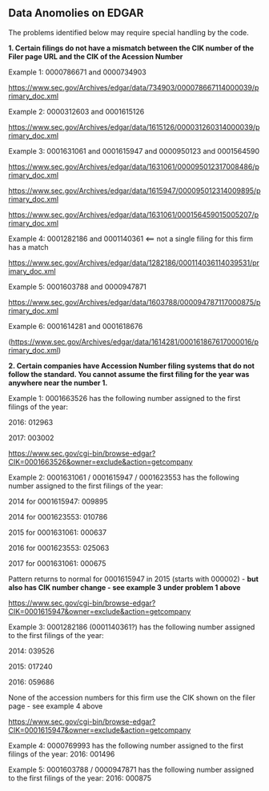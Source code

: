## Data Anomolies on EDGAR
The problems identified below may require special handling by the code.


**1. Certain filings do not have a mismatch between the CIK number of the Filer page URL and the CIK of the Acession Number**

  Example 1: 0000786671 and 0000734903


  https://www.sec.gov/Archives/edgar/data/734903/000078667114000039/primary_doc.xml



  Example 2: 0000312603 and 0001615126


  https://www.sec.gov/Archives/edgar/data/1615126/000031260314000039/primary_doc.xml



  Example 3: 0001631061 and 0001615947 and 0000950123 and 0001564590


  https://www.sec.gov/Archives/edgar/data/1631061/000095012317008486/primary_doc.xml

  https://www.sec.gov/Archives/edgar/data/1615947/000095012314009895/primary_doc.xml

  https://www.sec.gov/Archives/edgar/data/1631061/000156459015005207/primary_doc.xml

  

  Example 4: 0001282186 and 0001140361  <== not a single filing for this firm has a match

  https://www.sec.gov/Archives/edgar/data/1282186/000114036114039531/primary_doc.xml


  Example 5: 0001603788 and 0000947871

  https://www.sec.gov/Archives/edgar/data/1603788/000094787117000875/primary_doc.xml


  Example 6: 0001614281 and 0001618676

  (https://www.sec.gov/Archives/edgar/data/1614281/000161867617000016/primary_doc.xml)
  


**2. Certain companies have Accession Number filing systems that do not follow the standard. You cannot assume the first filing for the year was anywhere near the number 1.**

  Example 1: 0001663526 has the following number assigned to the first filings of the year:

   2016: 012963

   2017: 003002

  https://www.sec.gov/cgi-bin/browse-edgar?CIK=0001663526&owner=exclude&action=getcompany


  Example 2: 0001631061 / 0001615947 / 0001623553 has the following number assigned to the first filings of the year:

   2014 for 0001615947: 009895

   2014 for 0001623553: 010786

   2015 for 0001631061: 000637

   2016 for 0001623553: 025063

   2017 for 0001631061: 000675

  Pattern returns to normal for 0001615947 in 2015 (starts with 000002) - **but also has CIK number change - see example 3 under problem 1 above** 

  https://www.sec.gov/cgi-bin/browse-edgar?CIK=0001615947&owner=exclude&action=getcompany


  Example 3: 0001282186 (0001140361?) has the following number assigned to the first filings of the year:

   2014: 039526

   2015: 017240 

   2016: 059686

  None of the accession numbers for this firm use the  CIK shown on the filer page - see example 4 above

  https://www.sec.gov/cgi-bin/browse-edgar?CIK=0001615947&owner=exclude&action=getcompany


  Example 4: 0000769993 has the following number assigned to the first filings of the year:
    2016: 001496


  Example 5: 0001603788 / 0000947871 has the following number assigned to the first filings of the year:
    2016: 000875
